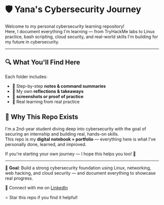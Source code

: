 # 🛡️ Yana's Cybersecurity Journey

Welcome to my personal cybersecurity learning repository!  
Here, I document everything I'm learning — from TryHackMe labs to Linux practice, bash scripting, cloud security, and real-world skills I'm building for my future in cybersecurity.

---

## 🔍 What You'll Find Here

Each folder includes:
- 📄 Step-by-step **notes & command summaries**
- 🧪 My own **reflections & takeaways**
- 📸 **screenshots or proof of practice**
- 🧠 Real learning from real practice 

## 💬 Why This Repo Exists

I'm a 2nd-year student diving deep into cybersecurity with the goal of securing an internship and building real, hands-on skills.  
This repo is my **digital notebook + portfolio** — everything here is what I’ve personally done, learned, and improved.

If you're starting your own journey — I hope this helps you too! 🌱


---

🎯 **Goal**: Build a strong cybersecurity foundation using Linux, networking, web hacking, and cloud security — and document everything to showcase real progress.

🔗 Connect with me on [LinkedIn](https://www.linkedin.com/in/yana-sobti-502383313/)  

⭐️ Star this repo if you find it helpful!
